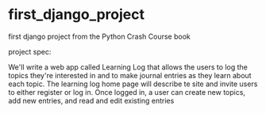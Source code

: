 # first_django_project
first django project from the Python Crash Course book

project spec:

We'll write a web app called Learning Log that allows the users to log the topics they're interested in and to make journal entries as they learn about each topic. The learning log home page will describe te site and invite users to either register or log in. Once logged in, a user can create new topics, add new entries, and read and edit existing entries
